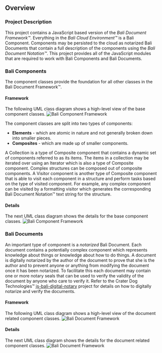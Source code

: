 ## Overview

### Project Description
This project contains a JavaScript based version of the _Bali Document Framework™_. Everything in the _Bali Cloud Environment™_ is a Bali Component. Components may be persisted to the cloud as notarized Bali Documents that contain a full description of the components using the _Bali Document Notation™_. This project provides all of the JavaScript modules that are required to work with Bali Components and Bali Documents.

### Bali Components
The component classes provide the foundation for all other classes in the Bali Document Framework™.

#### Framework
The following UML class diagram shows a high-level view of the base component classes.
![Bali Component Framework](https://raw.githubusercontent.com/craterdog-bali/js-bali-document-framework/master/docs/images/Bali%20Component%20Framework.png)

The component classes are split into two types of components:
 * **Elements** - which are atomic in nature and not generally broken down into smaller pieces.
 * **Composites** - which are made up of smaller components.
 
 A Collection is a type of Composite component that contains a dynamic set of components referred to as its items. The items in a collection may be iterated over using an Iterator which is also a type of Composite component. Complex structures can be composed out of composite components. A Visitor component is another type of Composite component that is able to visit each component in a structure and perform tasks based on the type of visited component. For example, any complex component can be visited by a formatting visitor which generates the corresponding Bali Document Notation™ text string for the structure.

#### Details
The next UML class diagram shows the details for the base component classes.
![Bali Component Framework](https://raw.githubusercontent.com/craterdog-bali/js-bali-document-framework/master/docs/images/Bali%20Component%20Details.png)

### Bali Documents
An important type of component is a _notarized_ Bali Document. Each document contains a potentially complex component which represents knowledge about things or knowledge about how to do things. A document is digitally notarized by the author of the document to prove that she is the author and to prevent anyone or anything from modifying the document once it has been notarized. To facilitate this each document may contain one or more notary seals that can be used to verify the validity of the document by anyone who care to verify it. Refer to the Crater Dog Technologies™ [js-bali-digital-notary](https://raw.githubusercontent.com/craterdog-bali/js-bali-digital-notary) project for details on how to digitally notarize and verify the documents.

#### Framework
The following UML class diagram shows a high-level view of the document related component classes.
![Bali Document Framework](https://raw.githubusercontent.com/craterdog-bali/js-bali-document-framework/master/docs/images/Bali%20Document%20Framework.png)

#### Details
The next UML class diagram shows the details for the document related component classes.
![Bali Document Framework](https://raw.githubusercontent.com/craterdog-bali/js-bali-document-framework/master/docs/images/Bali%20Document%20Details.png)

